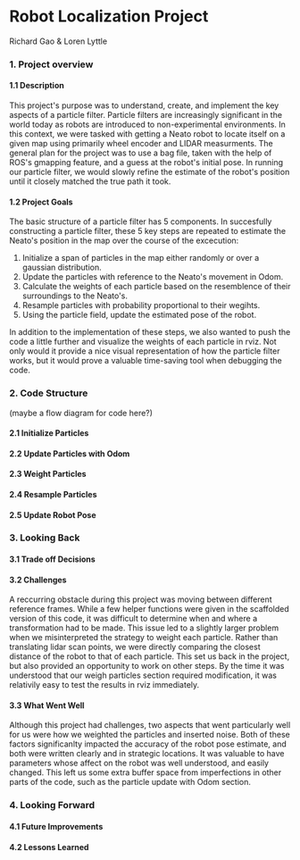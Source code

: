 # Robot Localization Project
Richard Gao & Loren Lyttle

### 1. Project overview
#### 1.1 Description
This project's purpose was to understand, create, and implement the key aspects of a particle filter. Particle filters are increasingly significant in the world today as robots are introduced to non-experimental environments. In this context, we were tasked with getting a Neato robot to locate itself on a given map using primarily wheel encoder and LIDAR measurments. The general plan for the project was to use a bag file, taken with the help of ROS's gmapping feature, and a guess at the robot's initial pose. In running our particle filter, we would slowly refine the estimate of the robot's position until it closely matched the true path it took.
#### 1.2 Project Goals
The basic structure of a particle filter has 5 components. In succesfully constructing a particle filter, these 5 key steps are repeated to estimate the Neato's position in the map over the course of the excecution:

1. Initialize a span of particles in the map either randomly or over a gaussian distribution.
2. Update the particles with reference to the Neato's movement in Odom.
3. Calculate the weights of each particle based on the resemblence of their surroundings to the Neato's.
4. Resample particles with probability proportional to their wegihts.
5. Using the particle field, update the estimated pose of the robot.

In addition to the implementation of these steps, we also wanted to push the code a little further and visualize the weights of each particle in rviz. Not only would it provide a nice visual representation of how the particle filter works, but it would prove a valuable time-saving tool when debugging the code.

### 2. Code Structure
(maybe a flow diagram for code here?)
#### 2.1 Initialize Particles
#### 2.2 Update Particles with Odom
#### 2.3 Weight Particles
#### 2.4 Resample Particles
#### 2.5 Update Robot Pose

### 3. Looking Back
#### 3.1 Trade off Decisions

#### 3.2 Challenges
A reccurring obstacle during this project was moving between different reference frames. While a few helper functions were given in the scaffolded version of this code, it was difficult to determine when and where a transformation had to be made. This issue led to a slightly larger problem when we misinterpreted the strategy to weight each particle. Rather than translating lidar scan points, we were directly comparing the closest distance of the robot to that of each particle. This set us back in the project, but also provided an opportunity to work on other steps. By the time it was understood that our weigh particles section required modification, it was relativily easy to test the results in rviz immediately.
#### 3.3 What Went Well
Although this project had challenges, two aspects that went particularly well for us were how we weighted the particles and inserted noise. Both of these factors significanlty impacted the accuracy of the robot pose estimate, and both were written clearly and in strategic locations. It was valuable to have parameters whose affect on the robot was well understood, and easily changed. This left us some extra buffer space from imperfections in other parts of the code, such as the particle update with Odom section.

### 4. Looking Forward
#### 4.1 Future Improvements
#### 4.2 Lessons Learned
